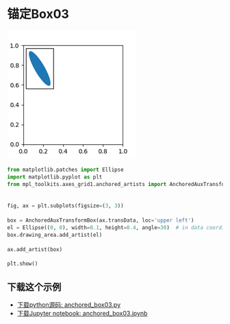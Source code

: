 # 锚定Box03

![锚定Box03示例](/static/images/gallery/sphx_glr_anchored_box03_001.png)

```python
from matplotlib.patches import Ellipse
import matplotlib.pyplot as plt
from mpl_toolkits.axes_grid1.anchored_artists import AnchoredAuxTransformBox


fig, ax = plt.subplots(figsize=(3, 3))

box = AnchoredAuxTransformBox(ax.transData, loc='upper left')
el = Ellipse((0, 0), width=0.1, height=0.4, angle=30)  # in data coordinates!
box.drawing_area.add_artist(el)

ax.add_artist(box)

plt.show()
```

## 下载这个示例
            
- [下载python源码: anchored_box03.py](https://matplotlib.org/_downloads/anchored_box03.py)
- [下载Jupyter notebook: anchored_box03.ipynb](https://matplotlib.org/_downloads/anchored_box03.ipynb)